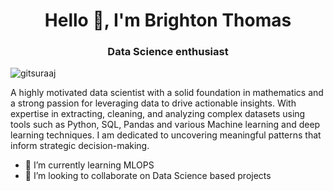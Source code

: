 <!--
**brightonthomas007/brightonthomas007** is a ✨ _special_ ✨ repository because its `README.md` (this file) appears on your GitHub profile.

Here are some ideas to get you started:

- 🔭 I’m currently working on ...
- 🌱 I’m currently learning ...
- 👯 I’m looking to collaborate on ...
- 🤔 I’m looking for help with ...
- 💬 Ask me about ...
- 📫 How to reach me: ...
- 😄 Pronouns: ...
- ⚡ Fun fact: ...
-->

<h1 align="center">Hello 👋, I'm Brighton Thomas</h1>
<h3 align="center"> Data Science enthusiast  </h3>

<p align="left"> <img src="https://komarev.com/ghpvc/?username=gitsuraaj" alt="gitsuraaj" /> </p>

A highly motivated data scientist with a solid foundation in mathematics and a strong passion for leveraging data to drive actionable insights. With expertise in extracting, cleaning, and analyzing complex datasets using tools such as Python, SQL, Pandas and various Machine learning and deep learning techniques. I am dedicated to uncovering meaningful patterns that inform strategic decision-making.
- 🌱 I’m currently learning MLOPS
- 👯 I’m looking to collaborate on Data Science based projects
